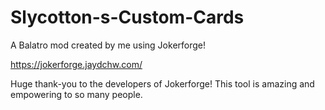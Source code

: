 # Slycotton-s-Custom-Cards
A Balatro mod created by me using Jokerforge!

https://jokerforge.jaydchw.com/

Huge thank-you to the developers of Jokerforge! This tool is amazing and empowering to so many people.
